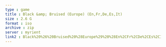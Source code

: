 ```yaml
---
type : game
title : Black &amp; Bruised (Europe) (En,Fr,De,Es,It)
size : 2.6 G
format : iso
archive : zip
server : myrient
link2 : Black%20%26%20Bruised%20%28Europe%29%20%28En%2CFr%2CDe%2CEs%2CIt%29
---
```

